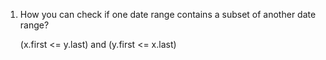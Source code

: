 1. How you can check if one date range contains a subset of another date range?
    
    (x.first <= y.last) and (y.first <= x.last)

